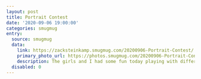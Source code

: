 ```yaml
---
layout: post
title: Portrait Contest
date: '2020-09-06 19:00:00'
categories: smugmug
entry:
  source: smugmug
  data:
    link: https://zacksteinkamp.smugmug.com/20200906-Portrait-Contest/
    primary_photo_url: https://photos.smugmug.com/20200906-Portrait-Contest/i-zTtsF3S/0/cc722df4/S/IMG_9117-S.jpg
    description: The girls and I had some fun today playing with different lighting angles with the flash, then we each had to edit a photo of each of us for a contest. Who won?
  disabled: 0
---
```


